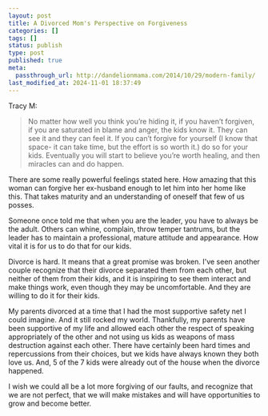 ```yaml
---
layout: post
title: A Divorced Mom's Perspective on Forgiveness
categories: []
tags: []
status: publish
type: post
published: true
meta:
  passthrough_url: http://dandelionmama.com/2014/10/29/modern-family/
last_modified_at: 2024-11-01 18:37:49
---
```


Tracy M:


>No matter how well you think you’re hiding it, if you haven’t forgiven, if you are saturated in blame and anger, the kids know it. They can see it and they can feel it. If you can’t forgive for yourself (I know that space- it can take time, but the effort is so worth it.) do so for your kids. Eventually you will start to believe you’re worth healing, and then miracles can and do happen.



There are some really powerful feelings stated here. How amazing that this woman can forgive her ex-husband enough to let him into her home like this. That takes maturity and an understanding of oneself that few of us posses.


Someone once told me that when you are the leader, you have to always be the adult. Others can whine, complain, throw temper tantrums, but the leader has to maintain a professional, mature attitude and appearance. How vital it is for us to do that for our kids.


Divorce is hard. It means that a great promise was broken. I've seen another couple recognize that their divorce separated them from each other, but neither of them from their kids, and it is inspiring to see them interact and make things work, even though they may be uncomfortable. And they are willing to do it for their kids.


My parents divorced at a time that I had the most supportive safety net I could imagine. And it still rocked my world. Thankfully, my parents have been supportive of my life and allowed each other the respect of speaking appropriately of the other and not using us kids as weapons of mass destruction against each other. There have certainly been hard times and repercussions from their choices, but we kids have always known they both love us. And, 5 of the 7 kids were already out of the house when the divorce happened.


I wish we could all be a lot more forgiving of our faults, and recognize that we are not perfect, that we will make mistakes and will have opportunities to grow and become better.
